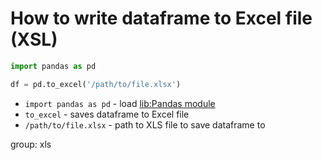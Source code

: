 # How to write dataframe to Excel file (XSL)

```python
import pandas as pd

df = pd.to_excel('/path/to/file.xlsx')
```

- `import pandas as pd` - load [lib:Pandas module](/python-pandas/how-to-install-pandas)
- `to_excel` - saves dataframe to Excel file
- `/path/to/file.xlsx` - path to XLS file to save dataframe to

group: xls


